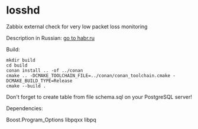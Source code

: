 # losshd
Zabbix external check for very low packet loss monitoring

Description in Russian: [go to habr.ru](https://habr.com/ru/articles/732922/)

Build:


    mkdir build
    cd build
    conan install .. -of ../conan
    cmake .. -DCMAKE_TOOLCHAIN_FILE=../conan/conan_toolchain.cmake -DCMAKE_BUILD_TYPE=Release
    cmake --build .


Don't forget to create table from file schema.sql on your PostgreSQL server!


Dependencies:

Boost.Program_Options
libpqxx
libpq


